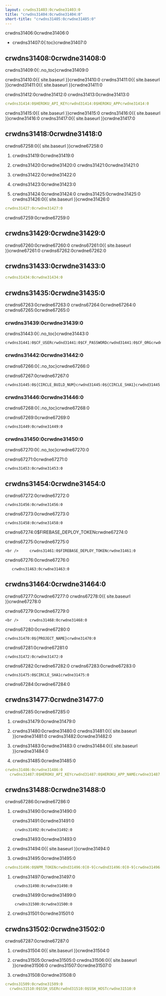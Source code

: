 ```yaml
---
layout: crwdns31403:0crwdne31403:0
title: "crwdns31404:0crwdne31404:0"
short-title: "crwdns31405:0crwdne31405:0"
---
```

crwdns31406:0crwdne31406:0

- crwdns31407:0{:toc}crwdne31407:0

## crwdns31408:0crwdne31408:0

crwdns31409:0{:.no_toc}crwdne31409:0

crwdns31410:0{{ site.baseurl }}crwdne31410:0 crwdns31411:0{{ site.baseurl }}crwdnd31411:0{{ site.baseurl }}crwdne31411:0

crwdns31412:0crwdne31412:0 crwdns31413:0crwdne31413:0

```yaml
crwdns31414:0$HEROKU_API_KEYcrwdnd31414:0$HEROKU_APPcrwdne31414:0
```

crwdns31415:0{{ site.baseurl }}crwdne31415:0 crwdns31416:0{{ site.baseurl }}crwdne31416:0 crwdns31417:0{{ site.baseurl }}crwdne31417:0

## crwdns31418:0crwdne31418:0

crwdns67258:0{{ site.baseurl }}crwdne67258:0

1. crwdns31419:0crwdne31419:0

2. crwdns31420:0crwdne31420:0 crwdns31421:0crwdne31421:0

3. crwdns31422:0crwdne31422:0

4. crwdns31423:0crwdne31423:0

5. crwdns31424:0crwdne31424:0 crwdns31425:0crwdne31425:0 crwdns31426:0{{ site.baseurl }}crwdne31426:0

```yaml
crwdns31427:0crwdne31427:0
```

crwdns67259:0crwdne67259:0

## crwdns31429:0crwdne31429:0

crwdns67260:0crwdne67260:0 crwdns67261:0{{ site.baseurl }}crwdne67261:0 crwdns67262:0crwdne67262:0

## crwdns31433:0crwdne31433:0

```yaml
crwdns31434:0crwdne31434:0
```

## crwdns31435:0crwdne31435:0

crwdns67263:0crwdne67263:0 crwdns67264:0crwdne67264:0 crwdns67265:0crwdne67265:0

### crwdns31439:0crwdne31439:0

crwdns31443:0{:.no_toc}crwdne31443:0

    crwdns31441:0$CF_USERcrwdnd31441:0$CF_PASSWORDcrwdnd31441:0$CF_ORGcrwdnd31441:0$CF_SPACEcrwdne31441:0
    

### crwdns31442:0crwdne31442:0

crwdns67266:0{:.no_toc}crwdne67266:0

crwdns67267:0crwdne67267:0

    crwdns31445:0${CIRCLE_BUILD_NUM}crwdnd31445:0${CIRCLE_SHA1}crwdnd31445:0${CIRCLE_WORKFLOW_ID}crwdnd31445:0${CIRCLE_PROJECT_USERNAME}crwdnd31445:0${CIRCLE_PROJECT_REPONAME}crwdne31445:0
    

### crwdns31446:0crwdne31446:0

crwdns67268:0{:.no_toc}crwdne67268:0

crwdns67269:0crwdne67269:0

    crwdns31449:0crwdne31449:0
    

### crwdns31450:0crwdne31450:0

crwdns67270:0{:.no_toc}crwdne67270:0

crwdns67271:0crwdne67271:0

    crwdns31453:0crwdne31453:0
    

## crwdns31454:0crwdne31454:0

crwdns67272:0crwdne67272:0

    crwdns31456:0crwdne31456:0
    

crwdns67273:0crwdne67273:0

    crwdns31458:0crwdne31458:0
    

crwdns67274:0$FIREBASE_DEPLOY_TOKENcrwdne67274:0

crwdns67275:0crwdne67275:0

    <br />     crwdns31461:0$FIREBASE_DEPLOY_TOKENcrwdne31461:0
    
    

crwdns67276:0crwdne67276:0

       crwdns31463:0crwdne31463:0
    

## crwdns31464:0crwdne31464:0

crwdns67277:0crwdne67277:0 crwdns67278:0{{ site.baseurl }}crwdne67278:0

crwdns67279:0crwdne67279:0

    <br />     crwdns31468:0crwdne31468:0
    
    

crwdns67280:0crwdne67280:0

    crwdns31470:0${PROJECT_NAME}crwdne31470:0
    

crwdns67281:0crwdne67281:0

    crwdns31472:0crwdne31472:0
    

crwdns67282:0crwdne67282:0 crwdns67283:0crwdne67283:0

    crwdns31475:0$CIRCLE_SHA1crwdne31475:0
    

crwdns67284:0crwdne67284:0

## crwdns31477:0crwdne31477:0

crwdns67285:0crwdne67285:0

1. crwdns31479:0crwdne31479:0

2. crwdns31480:0crwdne31480:0 crwdns31481:0{{ site.baseurl }}crwdne31481:0 crwdns31482:0crwdne31482:0

3. crwdns31483:0crwdne31483:0 crwdns31484:0{{ site.baseurl }}crwdne31484:0

4. crwdns31485:0crwdne31485:0

```yaml
crwdns31486:0crwdne31486:0
  crwdns31487:0$HEROKU_API_KEYcrwdnd31487:0$HEROKU_APP_NAMEcrwdne31487:0
```

## crwdns31488:0crwdne31488:0

crwdns67286:0crwdne67286:0

1. crwdns31490:0crwdne31490:0
    
    crwdns31491:0crwdne31491:0
    
        crwdns31492:0crwdne31492:0
        
    
    crwdns31493:0crwdne31493:0

2. crwdns31494:0{{ site.baseurl }}crwdne31494:0

3. crwdns31495:0crwdne31495:0

```yaml
crwdns31496:0$NPM_TOKENcrwdnd31496:0[0-9]crwdnd31496:0[0-9]crwdne31496:0
```

1. crwdns31497:0crwdne31497:0
    
        crwdns31498:0crwdne31498:0
        
    
    crwdns31499:0crwdne31499:0
    
        crwdns31500:0crwdne31500:0
        

2. crwdns31501:0crwdne31501:0

## crwdns31502:0crwdne31502:0

crwdns67287:0crwdne67287:0

1. crwdns31504:0{{ site.baseurl }}crwdne31504:0

2. crwdns31505:0crwdne31505:0 crwdns31506:0{{ site.baseurl }}crwdne31506:0 crwdns31507:0crwdne31507:0

3. crwdns31508:0crwdne31508:0

```yaml
crwdns31509:0crwdne31509:0
  crwdns31510:0$SSH_USERcrwdnd31510:0$SSH_HOSTcrwdne31510:0
```
